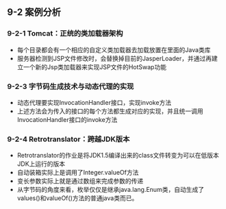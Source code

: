 ## 9-2 案例分析

### 9-2-1 Tomcat：正统的类加载器架构

- 每个目录都会有一个相应的自定义类加载器去加载放置在里面的Java类库
- 服务器检测到JSP文件修改时，会替换掉目前的JasperLoader，并通过再建立一个新的Jsp类加载器来实现JSP文件的HotSwap功能

### 9-2-3 字节码生成技术与动态代理的实现

- 动态代理要实现InvocationHandler接口，实现invoke方法
- 上述方法会为传入的接口的每个方法都生成对应的实现，并且统一调用InvocationHandler接口的invoke方法

### 9-2-4 Retrotranslator：跨越JDK版本

- Retrotranslator的作业是将JDK1.5编译出来的class文件转变为可以在低版本JDK上运行的版本
- 自动装箱实际上是调用了Integer.valueOf方法
- 变长参数实际上就是通过数组来完成参数的传递
- 从字节码的角度来看，枚举仅仅是继承java.lang.Enum类，自动生成了values()和valueOf()方法的普通java类而已。

